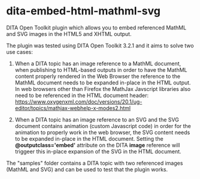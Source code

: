 # dita-embed-html-mathml-svg
DITA Open Toolkit plugin which allows you to embed referenced MathML and SVG images in the HTML5 and XHTML output.

The plugin was tested using DITA Open Toolkit 3.2.1 and it aims to solve two use cases:

1. When a DITA topic has an image reference to a MathML document, when publishing to HTML-based outputs in order to have the MathML content properly rendered in the Web Browser the reference to the MathML document needs to be expanded in-place in the HTML output. In web browsers other than Firefox the MathJax Javscript libraries also need to be referenced in the HTML document header: https://www.oxygenxml.com/doc/versions/20.1/ug-editor/topics/mathjax-webhelp-x-modes2.html

1. When a DITA topic has an image reference to an SVG and the SVG document contains animation (custom Javascript code) in order for the animation to properly work in the web browser, the SVG content needs to be expanded in-place in the HTML document. Setting the **@outputclass='embed'** attribute on the DITA **image** reference will triggeer this in-place expansion of the SVG in the HTML document.

The "samples" folder contains a DITA topic with two referenced images (MathML and SVG) and can be used to test that the plugin works.
